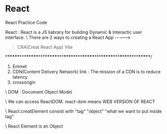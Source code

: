 # React

React Practice Code

React : React is a JS liabrary for building Dynamic & Interactic user interface.
\\ There are 2 ways to creating a React App ----->

> CRA(Creat React App)
> Vite

\***\*\*\*\*\***\*\*\***\*\*\*\*\***\*\*\***\*\*\*\*\***\*\*\***\*\*\*\*\***\*\*\***\*\*\*\*\***\*\*\***\*\*\*\*\***\*\*\***\*\*\*\*\***\*\*\***\*\*\*\*\***/

1. Emmet
2. CDN(Content Delivery Network) link : The mission of a CDN is to reduce latency
3. crossorigin

\\ DOM : Document Object Model

\\ We can access ReactDOM. react-dom means WEB VERSION OF REACT

\\ React.creatElement consist with "tag" "object" "what we want to put inside tag"

\\ React Element is an Object
